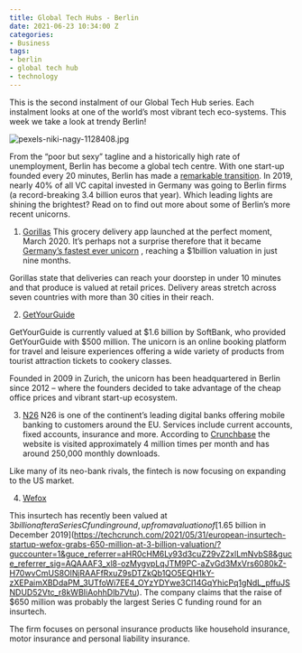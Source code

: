 ```yaml
---
title: Global Tech Hubs - Berlin
date: 2021-06-23 10:34:00 Z
categories:
- Business
tags:
- berlin
- global tech hub
- technology
---
```


This is the second instalment of our Global Tech Hub series. Each instalment looks at one of the world’s most vibrant tech eco-systems. This week we take a look at trendy Berlin!

![pexels-niki-nagy-1128408.jpg](/uploads/pexels-niki-nagy-1128408.jpg)

From the “poor but sexy” tagline and a historically high rate of unemployment, Berlin has become a global tech centre. With one start-up founded every 20 minutes, Berlin has made a [remarkable transition](https://www.insiderlondon.com/blog/berlin-a-new-global-centre/). In 2019, nearly 40% of all VC capital invested in Germany was going to Berlin firms (a record-breaking 3.4 billion euros that year). 
Which leading lights are shining the brightest? Read on to find out more about some of Berlin’s more recent unicorns.

1.	[Gorillas](https://gorillas.io/en) 
This grocery delivery app launched at the perfect moment, March 2020. It’s perhaps not a surprise therefore that it became [Germany’s fastest ever unicorn](https://sifted.eu/articles/gorillas-raises-e245m-unicorn/0) , reaching a $1billion valuation in just nine months. 

Gorillas state that deliveries can reach your doorstep in under 10 minutes and that produce is valued at retail prices. Delivery areas stretch across seven countries with more than 30 cities in their reach. 

2.	[GetYourGuide](https://www.getyourguide.co.uk/)

GetYourGuide is currently valued at $1.6 billion by SoftBank, who provided GetYourGuide with $500 million. The unicorn is an online booking platform for travel and leisure experiences offering a wide variety of products from tourist attraction tickets to cookery classes. 

Founded in 2009 in Zurich, the unicorn has been headquartered in Berlin since 2012 – where the founders decided to take advantage of the cheap office prices and vibrant start-up ecosystem.

3.	[N26](https://n26.com/)
N26 is one of the continent’s leading digital banks offering mobile banking to customers around the EU. Services include current accounts, fixed accounts, insurance and more. According to [Crunchbase](https://www.crunchbase.com/organization/n26/technology) the website is visited approximately 4 million times per month and has around 250,000 monthly downloads. 

Like many of its neo-bank rivals, the fintech is now focusing on expanding to the US market.

4.	[Wefox](https://www.wefox.com/)

This insurtech has recently been valued at $3 billion after a Series C funding round, up from a valuation of [$1.65 billion in December 2019](https://techcrunch.com/2021/05/31/european-insurtech-startup-wefox-grabs-650-million-at-3-billion-valuation/?guccounter=1&guce_referrer=aHR0cHM6Ly93d3cuZ29vZ2xlLmNvbS8&guce_referrer_sig=AQAAAF3_xl8-ozMygvpLqJTM9PC-aZvGd3MxVrs6080kZ-H70wvCmUS8OlNjRAAFfRxuZ9sDTZkQb1QO5EQH1kY-zXEPaimXBDdaPM_3UTfoWi7EE4_OYzYDYwe3Cl14GqYhicPq1gNdL_pffuJSNDUD52Vtc_r8kWBIiAohhDlb7Vtu). The company claims that the raise of $650 million was probably the largest Series C funding round for an insurtech.

The firm focuses on personal insurance products like household insurance, motor insurance and personal liability insurance.



